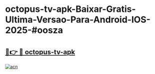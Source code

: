 # octopus-tv-apk-Baixar-Gratis-Ultima-Versao-Para-Android-IOS-2025-#oosza

# <h2><a href="https://ainizakaria.my?title=octopus-tv-apk&ref=22M">🔗👉 🔴 octopus-tv-apk</a></h2>

[![acn](https://github.com/user-attachments/assets/0f9c940e-d8b0-45ae-aac7-cd30a18b3e1c)](https://ainizakaria.my?title=octopus-tv-apk&ref=22M)

